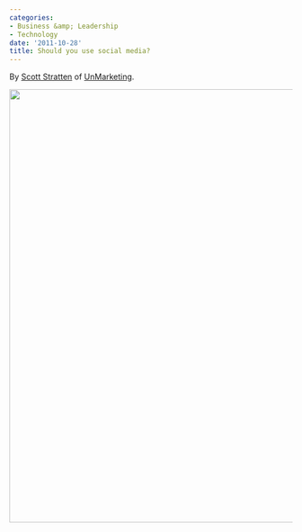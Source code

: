 ```yaml
---
categories:
- Business &amp; Leadership
- Technology
date: '2011-10-28'
title: Should you use social media?
---
```


By <a href="https://twitter.com/#!/unmarketing/status/117627380830449664/photo/1">Scott Stratten</a> of <a href="http://www.unmarketing.com/">UnMarketing</a>.

<img src="https://gomakethings.com/wp-content/uploads/2011/10/Use-Social-Media.jpg" alt="" title="Should you use social media?" width="600" height="770" class="aligncenter size-full wp-image-1590" />